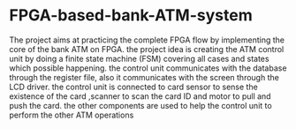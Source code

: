 # FPGA-based-bank-ATM-system
The project aims at practicing the complete FPGA flow by implementing the core of the bank ATM on FPGA.
the project idea is creating the ATM control unit by doing a finite state machine (FSM) covering all cases and states which possible happening.
the control unit communicates with the database through the register file, also  it communicates with the screen through the LCD driver.
the control unit is connected to card sensor to sense the existence of the card ,scanner to scan the card ID and motor to pull and push the card.
the other components are used to help the control unit to perform the other ATM operations
